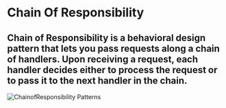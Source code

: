# Chain Of Responsibility

## Chain of Responsibility is a behavioral design pattern that lets you pass requests along a chain of handlers. Upon receiving a request, each handler decides either to process the request or to pass it to the next handler in the chain.

![ChainofResponsibility Patterns](https://refactoring.guru/images/patterns/content/chain-of-responsibility/chain-of-responsibility.png)
